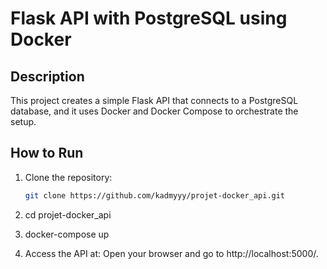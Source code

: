 # Flask API with PostgreSQL using Docker

## Description

This project creates a simple Flask API that connects to a PostgreSQL database, and it uses Docker and Docker Compose to orchestrate the setup.

## How to Run

1. Clone the repository:

   ```bash
   git clone https://github.com/kadmyyy/projet-docker_api.git
2. cd projet-docker_api
3. docker-compose up
4. Access the API at: 
Open your browser and go to http://localhost:5000/.